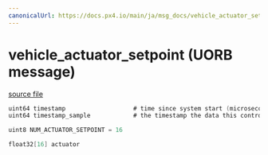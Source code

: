 ```yaml
---
canonicalUrl: https://docs.px4.io/main/ja/msg_docs/vehicle_actuator_setpoint
---
```


# vehicle_actuator_setpoint (UORB message)



[source file](https://github.com/PX4/PX4-Autopilot/blob/release/1.13/msg/vehicle_actuator_setpoint.msg)

```c
uint64 timestamp                   # time since system start (microseconds)
uint64 timestamp_sample            # the timestamp the data this control response is based on was sampled

uint8 NUM_ACTUATOR_SETPOINT = 16

float32[16] actuator

```
